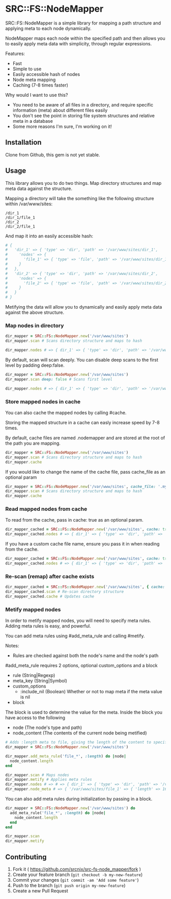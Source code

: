 # SRC::FS::NodeMapper

SRC::FS::NodeMapper is a simple library for mapping a path structure and applying meta to each node dynamically.

NodeMapper maps each node within the specified path and then allows you to easily apply meta data with simplicity, through regular expressions.

Features:

* Fast
* Simple to use
* Easily accessible hash of nodes
* Node meta mapping
* Caching (7-8 times faster)

Why would I want to use this?

* You need to be aware of all files in a directory, and require specific information (meta) about different files easily
* You don't see the point in storing file system structures and relative meta in a database
* Some more reasons I'm sure, I'm working on it!

## Installation

Clone from Github, this gem is not yet stable.

## Usage

This library allows you to do two things. Map directory structures and map meta data against the structure.

Mapping a directory will take the something like the following structure within /var/www/sites:

```
/dir_1
/dir_1/file_1
/dir_2
/dir_2/file_1
```

And map it into an easily accessible hash:

```ruby
# {
#   'dir_1' => { 'type' => 'dir', 'path' => '/var/www/sites/dir_1',
#     'nodes' => {
#       'file_1' => { 'type' => 'file', 'path' => '/var/www/sites/dir_1/file_1' }
#     }
#   },
#   'dir_2' => { 'type' => 'dir', 'path' => '/var/www/sites/dir_2',
#     'nodes' => {
#       'file_2' => { 'type' => 'file', 'path' => '/var/www/sites/dir_2/file_2' }
#     }
#   }
# }
```

Metifying the data will allow you to dynamically and easily apply meta data against the above structure.

### Map nodes in directory

```ruby
dir_mapper = SRC::FS::NodeMapper.new('/var/www/sites')
dir_mapper.scan # Scans directory structure and maps to hash

dir_mapper.nodes # => { dir_1' => { 'type' => 'dir', 'path' => '/var/www/sites/dir_1', 'nodes' => {...
```

By default, scan will scan deeply. You can disable deep scans to the first level by padding deep:false.

```ruby
dir_mapper = SRC::FS::NodeMapper.new('/var/www/sites')
dir_mapper.scan deep: false # Scans first level

dir_mapper.nodes # => { dir_1' => { 'type' => 'dir', 'path' => '/var/www/sites/dir_1' }...
```

### Store mapped nodes in cache

You can also cache the mapped nodes by calling #cache.

Storing the mapped structure in a cache can easly increase speed by 7-8 times.

By default, cache files are named .nodemapper and are stored at the root of the path you are mapping.

```ruby
dir_mapper = SRC::FS::NodeMapper.new('/var/www/sites')
dir_mapper.scan # Scans directory structure and maps to hash
dir_mapper.cache
```

If you would like to change the name of the cache file, pass cache_file as an optional param

```ruby
dir_mapper = SRC::FS::NodeMapper.new('/var/www/sites', cache_file: '.my_cache')
dir_mapper.scan # Scans directory structure and maps to hash
dir_mapper.cache
```

### Read mapped nodes from cache

To read from the cache, pass in cache: true as an optional param.

```ruby
dir_mapper_cached = SRC::FS::NodeMapper.new('/var/www/sites', cache: true)
dir_mapper_cached.nodes # => { dir_1' => { 'type' => 'dir', 'path' => '/var/www/sites/dir_1', 'nodes' => {...
```

If you have a custom cache file name, ensure you pass it in when reading from the cache.

```ruby
dir_mapper_cached = SRC::FS::NodeMapper.new('/var/www/sites', cache: true, cache_file: '.my_cache')
dir_mapper_cached.nodes # => { dir_1' => { 'type' => 'dir', 'path' => '/var/www/sites/dir_1', 'nodes' => {...
```

### Re-scan (remap) after cache exists

```ruby
dir_mapper_cached = SRC::FS::NodeMapper.new('/var/www/sites', { cache: true })
dir_mapper_cached.scan # Re-scan directory structure
dir_mapper_cached.cache # Updates cache
```

### Metify mapped nodes

In order to metify mapped nodes, you will need to specify meta rules. Adding meta rules is easy, and powerful.

You can add meta rules using #add_meta_rule and calling #metify.

Notes:
* Rules are checked against both the node's name and the node's path

\#add_meta_rule requires 2 options, optional custom_options and a block

* rule (String|Regexp)
* meta_key (String|Symbol)
* custom_options
  * :include_nil (Boolean)
    Whether or not to map meta if the meta value is nil
* block

The block is used to determine the value for the meta. Inside the block you have access to the following

* node (The node's type and path)
* node_content (The contents of the current node being metified)

```ruby
# Adds :length meta to file, giving the length of the content to specific files based on the rule
dir_mapper = SRC::FS::NodeMapper.new('/var/www/sites')

dir_mapper.add_meta_rule('file_*', :length) do |node|
  node_content.length
end

dir_mapper.scan # Maps nodes
dir_mapper.metify # Applies meta rules
dir_mapper.nodes # => # => { dir_1' => { 'type' => 'dir', 'path' => '/var/www/sites/dir_1', 'nodes' => {...
dir_mapper.node_meta # => { '/var/www/sites/file_1' => { 'length' => 16 }...
```

You can also add meta rules during initialization by passing in a block.

```ruby
dir_mapper = SRC::FS::NodeMapper.new('/var/www/sites') do
  add_meta_rule('file_*', :length) do |node|
    node_content.length
  end
end

dir_mapper.scan
dir_mapper.metify
```

## Contributing

1. Fork it ( https://github.com/srcnix/src-fs-node_mapper/fork )
2. Create your feature branch (`git checkout -b my-new-feature`)
3. Commit your changes (`git commit -am 'Add some feature'`)
4. Push to the branch (`git push origin my-new-feature`)
5. Create a new Pull Request